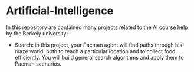 # Artificial-Intelligence
In this repository are contained many projects related to the AI course help by the Berkely university: 
- Search: in this project, your Pacman agent will find paths through his maze world, both to reach a particular location and to collect food efficiently. You will build general search        algorithms and apply them to Pacman scenarios.
